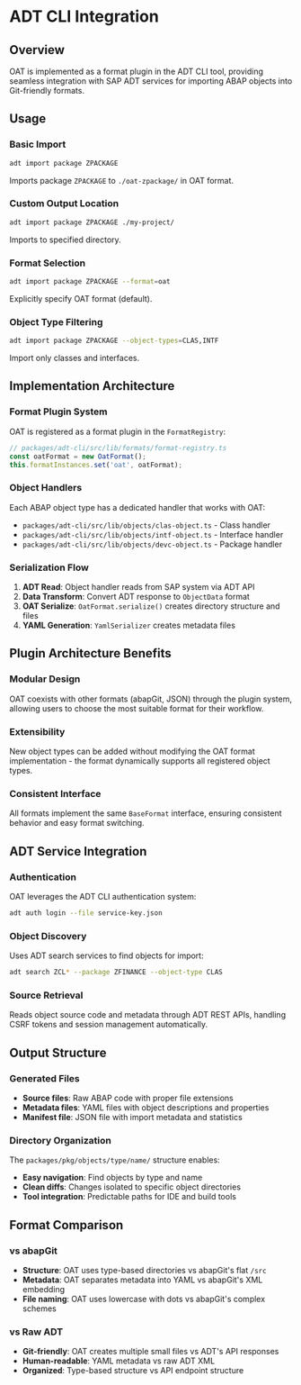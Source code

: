 # ADT CLI Integration

## Overview

OAT is implemented as a format plugin in the ADT CLI tool, providing seamless integration with SAP ADT services for importing ABAP objects into Git-friendly formats.

## Usage

### Basic Import

```bash
adt import package ZPACKAGE
```

Imports package `ZPACKAGE` to `./oat-zpackage/` in OAT format.

### Custom Output Location

```bash
adt import package ZPACKAGE ./my-project/
```

Imports to specified directory.

### Format Selection

```bash
adt import package ZPACKAGE --format=oat
```

Explicitly specify OAT format (default).

### Object Type Filtering

```bash
adt import package ZPACKAGE --object-types=CLAS,INTF
```

Import only classes and interfaces.

## Implementation Architecture

### Format Plugin System

OAT is registered as a format plugin in the `FormatRegistry`:

```typescript
// packages/adt-cli/src/lib/formats/format-registry.ts
const oatFormat = new OatFormat();
this.formatInstances.set('oat', oatFormat);
```

### Object Handlers

Each ABAP object type has a dedicated handler that works with OAT:

- `packages/adt-cli/src/lib/objects/clas-object.ts` - Class handler
- `packages/adt-cli/src/lib/objects/intf-object.ts` - Interface handler
- `packages/adt-cli/src/lib/objects/devc-object.ts` - Package handler

### Serialization Flow

1. **ADT Read**: Object handler reads from SAP system via ADT API
2. **Data Transform**: Convert ADT response to `ObjectData` format
3. **OAT Serialize**: `OatFormat.serialize()` creates directory structure and files
4. **YAML Generation**: `YamlSerializer` creates metadata files

## Plugin Architecture Benefits

### Modular Design

OAT coexists with other formats (abapGit, JSON) through the plugin system, allowing users to choose the most suitable format for their workflow.

### Extensibility

New object types can be added without modifying the OAT format implementation - the format dynamically supports all registered object types.

### Consistent Interface

All formats implement the same `BaseFormat` interface, ensuring consistent behavior and easy format switching.

## ADT Service Integration

### Authentication

OAT leverages the ADT CLI authentication system:

```bash
adt auth login --file service-key.json
```

### Object Discovery

Uses ADT search services to find objects for import:

```bash
adt search ZCL* --package ZFINANCE --object-type CLAS
```

### Source Retrieval

Reads object source code and metadata through ADT REST APIs, handling CSRF tokens and session management automatically.

## Output Structure

### Generated Files

- **Source files**: Raw ABAP code with proper file extensions
- **Metadata files**: YAML files with object descriptions and properties
- **Manifest file**: JSON file with import metadata and statistics

### Directory Organization

The `packages/pkg/objects/type/name/` structure enables:

- **Easy navigation**: Find objects by type and name
- **Clean diffs**: Changes isolated to specific object directories
- **Tool integration**: Predictable paths for IDE and build tools

## Format Comparison

### vs abapGit

- **Structure**: OAT uses type-based directories vs abapGit's flat `/src`
- **Metadata**: OAT separates metadata into YAML vs abapGit's XML embedding
- **File naming**: OAT uses lowercase with dots vs abapGit's complex schemes

### vs Raw ADT

- **Git-friendly**: OAT creates multiple small files vs ADT's API responses
- **Human-readable**: YAML metadata vs raw ADT XML
- **Organized**: Type-based structure vs API endpoint structure
